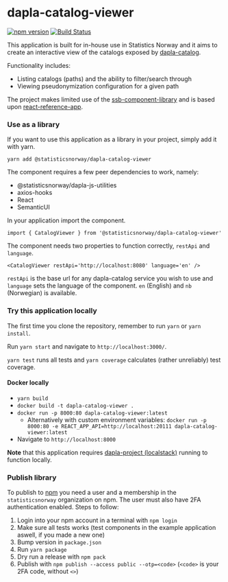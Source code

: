 # dapla-catalog-viewer
[![npm version](https://badge.fury.io/js/%40statisticsnorway%2Fdapla-catalog-viewer.svg)](https://badge.fury.io/js/%40statisticsnorway%2Fdapla-catalog-viewer)
[![Build Status](https://dev.azure.com/statisticsnorway/Dapla/_apis/build/status/statisticsnorway.dapla-catalog-viewer?branchName=master)](https://dev.azure.com/statisticsnorway/Dapla/_build/latest?definitionId=74&branchName=master)

This application is built for in-house use in Statistics Norway and it aims to create an interactive view of the
catalogs exposed by [dapla-catalog](https://github.com/statisticsnorway/dapla-catalog).

Functionality includes:
* Listing catalogs (paths) and the ability to filter/search through
* Viewing pseudonymization configuration for a given path

The project makes limited use of the [ssb-component-library](https://github.com/statisticsnorway/ssb-component-library)
and is based upon [react-reference-app](https://github.com/statisticsnorway/react-reference-app).

### Use as a library
If you want to use this application as a library in your project, simply add it with yarn.

`yarn add @statisticsnorway/dapla-catalog-viewer`

The component requires a few peer dependencies to work, namely:

* @statisticsnorway/dapla-js-utilities
* axios-hooks
* React
* SemanticUI

In your application import the component.

`import { CatalogViewer } from '@statisticsnorway/dapla-catalog-viewer'`

The component needs two properties to function correctly, `restApi` and `language`.

`<CatalogViewer restApi='http://localhost:8080' language='en' />`

`restApi` is the base url for any dapla-catalog service you wish to use and `language` sets the language of the component.
`en` (English) and `nb` (Norwegian) is available.

### Try this application locally
The first time you clone the repository, remember to run `yarn` or `yarn install`.

Run `yarn start` and navigate to `http://localhost:3000/`.

`yarn test` runs all tests and `yarn coverage` calculates (rather unreliably) test coverage.

#### Docker locally
* `yarn build`
* `docker build -t dapla-catalog-viewer .`
* `docker run -p 8000:80 dapla-catalog-viewer:latest`
  * Alternatively with custom environment variables: `docker run -p 8000:80 -e REACT_APP_API=http://localhost:20111 dapla-catalog-viewer:latest`
* Navigate to `http://localhost:8000`

**Note** that this application requires [dapla-project (localstack)](https://github.com/statisticsnorway/dapla-project/blob/master/localstack/README.md)
running to function locally.

### Publish library
To publish to [npm](https://www.npmjs.com) you need a user and a membership in the `statisticsnorway` organization on 
npm. The user must also have 2FA authentication enabled. Steps to follow:

1. Login into your npm account in a terminal with `npm login`
2. Make sure all tests works (test components in the example application aswell, if you made a new one)
3. Bump version in `package.json`
4. Run `yarn package`
5. Dry run a release with `npm pack`
6. Publish with `npm publish --access public --otp=<code>` (`<code>` is your 2FA code, without `<>`)
